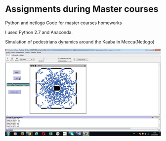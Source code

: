 # Assignments during Master courses
Python and netlogo Code for master courses homeworks

I used Python 2.7 and Anaconda. 


Simulation of pedestrians dynamics around the Kaaba in Mecca(Netlogo)

![Pedestrians](https://github.com/crespofabian8012/PythonHomeworksCode/blob/master/deberes/image.png?raw=true)


